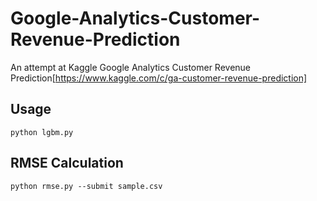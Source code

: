 # Google-Analytics-Customer-Revenue-Prediction

An attempt at Kaggle Google Analytics Customer Revenue Prediction[https://www.kaggle.com/c/ga-customer-revenue-prediction]

## Usage

```
python lgbm.py
```

## RMSE Calculation

```
python rmse.py --submit sample.csv
```

